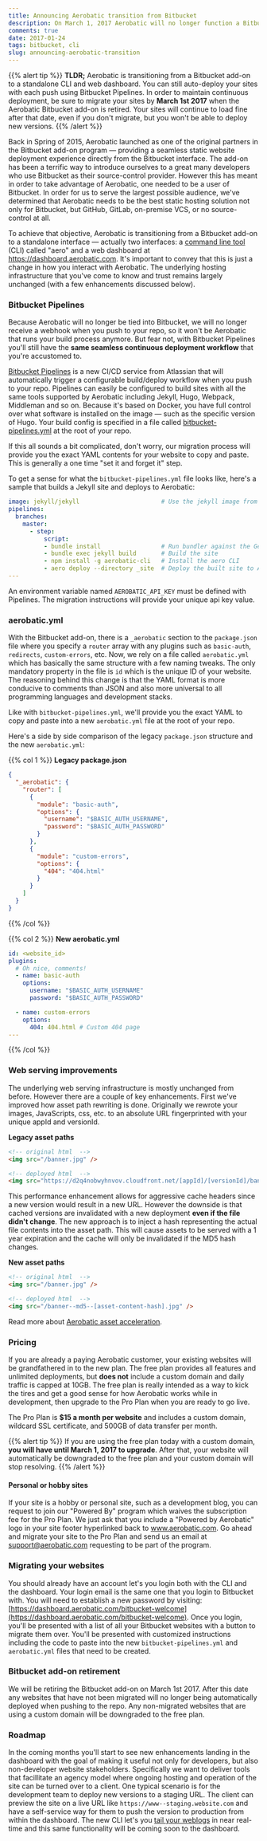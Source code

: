 ```yaml
---
title: Announcing Aerobatic transition from Bitbucket
description: On March 1, 2017 Aerobatic will no longer function a Bitbucket add-on.
comments: true
date: 2017-01-24
tags: bitbucket, cli
slug: announcing-aerobatic-transition
---
```


{{% alert tip %}}
**TLDR;** Aerobatic is transitioning from a Bitbucket add-on to a standalone CLI and web dashboard. You can still auto-deploy your sites with each push using Bitbucket Pipelines. In order to maintain continuous deployment, be sure to migrate your sites by **March 1st 2017** when the Aerobatic Bitbucket add-on is retired. Your sites will continue to load fine after that date, even if you don't migrate, but you won't be able to deploy new versions.
{{% /alert %}}

Back in Spring of 2015, Aerobatic launched as one of the original partners in the Bitbucket add-on program &mdash; providing a seamless static website deployment experience directly from the Bitbucket interface. The add-on has been a terrific way to introduce ourselves to a great many developers who use Bitbucket as their source-control provider. However this has meant in order to take advantage of Aerobatic, one needed to be a user of Bitbucket. In order for us to serve the largest possible audience, we've determined that Aerobatic needs to be the best static hosting solution not only for Bitbucket, but GitHub, GitLab, on-premise VCS, or no source-control at all.

To achieve that objective, Aerobatic is transitioning from a Bitbucket add-on to a standalone interface &mdash; actually two interfaces: a [command line tool](/docs/cli) (CLI) called "aero" and a web dashboard at https://dashboard.aerobatic.com. It's important to convey that this is just a change in how you interact with Aerobatic. The underlying hosting infrastructure that you've come to know and trust remains largely unchanged (with a few enhancements discussed below).

### Bitbucket Pipelines

Because Aerobatic will no longer be tied into Bitbucket, we will no longer receive a webhook when you push to your repo, so it won't be Aerobatic that runs your build process anymore. But fear not, with Bitbucket Pipelines you'll still have the **same seamless continuous deployment workflow** that you're accustomed to.

[Bitbucket Pipelines](https://bitbucket.org/product/features/pipelines) is a new CI/CD service from Atlassian that will automatically trigger a configurable build/deploy workflow when you push to your repo. Pipelines can easily be configured to build sites with all the same tools supported by Aerobatic including Jekyll, Hugo, Webpack, Middleman and so on. Because it's based on Docker, you have full control over what software is installed on the image &mdash; such as the specific version of Hugo. Your build config is specified in a file called [bitbucket-pipelines.yml](https://confluence.atlassian.com/bitbucket/configure-bitbucket-pipelines-yml-792298910.html) at the root of your repo.

If this all sounds a bit complicated, don't worry, our migration process will provide you the exact YAML contents for your website to copy and paste. This is generally a one time "set it and forget it" step.

To get a sense for what the `bitbucket-pipelines.yml` file looks like, here's a sample that builds a Jekyll site and deploys to Aerobatic:

~~~yaml
image: jekyll/jekyll                       # Use the jekyll image from Dockerhub
pipelines:
  branches:
    master:
      - step:
          script:
          - bundle install                 # Run bundler against the Gemfile
          - bundle exec jekyll build       # Build the site
          - npm install -g aerobatic-cli   # Install the aero CLI
          - aero deploy --directory _site  # Deploy the built site to Aerobatic
---
~~~

An environment variable named `AEROBATIC_API_KEY` must be defined with Pipelines. The migration instructions will provide your unique api key value.

### aerobatic.yml

With the Bitbucket add-on, there is a `_aerobatic` section to the `package.json` file where you specify a `router` array with any plugins such as `basic-auth`, `redirects`, `custom-errors`, etc. Now, we rely on a file called `aerobatic.yml` which has basically the same structure with a few naming tweaks. The only mandatory property in the file is `id` which is the unique ID of your website. The reasoning behind this change is that the YAML format is more conducive to comments than JSON and also more universal to all programming languages and development stacks.

Like with `bitbucket-pipelines.yml`, we'll provide you the exact YAML to copy and paste into a new `aerobatic.yml` file at the root of your repo.

Here's a side by side comparison of the legacy `package.json` structure and the new `aerobatic.yml`:

{{% col 1 %}}
**Legacy package.json**
~~~json
{
  "_aerobatic": {
    "router": [
      {
        "module": "basic-auth",
        "options": {
          "username": "$BASIC_AUTH_USERNAME",
          "password": "$BASIC_AUTH_PASSWORD"
        }
      },
      {
        "module": "custom-errors",
        "options": {
          "404": "404.html"
        }
      }
    ]
  }
}
~~~
{{% /col %}}

{{% col 2 %}}
**New aerobatic.yml**
~~~yaml
id: <website_id>
plugins:
  # Oh nice, comments!
  - name: basic-auth
    options:
      username: "$BASIC_AUTH_USERNAME"
      password: "$BASIC_AUTH_PASSWORD"

  - name: custom-errors
    options:
      404: 404.html # Custom 404 page
---
~~~
{{% /col %}}

### Web serving improvements

The underlying web serving infrastructure is mostly unchanged from before. However there are a couple of key enhancements. First we've improved how asset path rewriting is done. Originally we rewrote your images, JavaScripts, css, etc. to an absolute URL fingerprinted with your unique appId and versionId.

**Legacy asset paths**
~~~html
<!-- original html  -->
<img src="/banner.jpg" />

<!-- deployed html  -->
<img src="https://d2q4nobwyhnvov.cloudfront.net/[appId]/[versionId]/banner.jpg" />
~~~

This performance enhancement allows for aggressive cache headers since a new version would result in a new URL. However the downside is that cached versions are invalidated with a new deployment __even if the file didn't change__. The new approach is to inject a hash representing the actual file contents into the asset path. This will cause assets to be served with a 1 year expiration and the cache will only be invalidated if the MD5 hash changes.

**New asset paths**
~~~html
<!-- original html  -->
<img src="/banner.jpg" />

<!-- deployed html  -->
<img src="/banner--md5--[asset-content-hash].jpg" />
~~~

Read more about [Aerobatic asset acceleration](http://localhost:1313/docs/static-serving/#asset-acceleration).

### Pricing

If you are already a paying Aerobatic customer, your existing websites will be grandfathered in to the new plan. The free plan provides all features and unlimited deployments, but **does not** include a custom domain and daily traffic is capped at 10GB. The free plan is really intended as a way to kick the tires and get a good sense for how Aerobatic works while in development, then upgrade to the Pro Plan when you are ready to go live.

The Pro Plan is **$15 a month per website** and includes a custom domain, wildcard SSL certificate, and 500GB of data transfer per month.

{{% alert tip %}}
If you are using the free plan today with a custom domain, **you will have until March 1, 2017 to upgrade**. After that, your website will automatically be downgraded to the free plan and your custom domain will stop resolving.
{{% /alert %}}

#### Personal or hobby sites

If your site is a hobby or personal site, such as a development blog, you can request to join our "Powered By" program which waives the subscription fee for the Pro Plan. We just ask that you include a "Powered by Aerobatic" logo in your site footer hyperlinked back to www.aerobatic.com. Go ahead and migrate your site to the Pro Plan and send us an email at [support@aerobatic.com](mailto:support@aeroatic.com) requesting to be part of the program.

### Migrating your websites

You should already have an account let's you login both with the CLI and the dashboard. Your login email is the same one that you login to Bitbucket with. You will need to establish a new password by visiting: [https://dashboard.aerobatic.com/bitbucket-welcome](https://dashboard.aerobatic.com/bitbucket-welcome). Once you login, you'll be presented with a list of all your Bitbucket websites with a button to migrate them over. You'll be presented with customized instructions including the code to paste into the new `bitbucket-pipelines.yml` and `aerobatic.yml` files that need to be created.

### Bitbucket add-on retirement

We will be retiring the Bitbucket add-on on March 1st 2017. After this date any websites that have not been migrated will no longer being automatically deployed when pushing to the repo. Any non-migrated websites that are using a custom domain will be downgraded to the free plan.

### Roadmap

In the coming months you'll start to see new enhancements landing in the dashboard with the goal of making it useful not only for developers, but also non-developer website stakeholders. Specifically we want to deliver tools that facillitate an agency model where ongoing hosting and operation of the site can be turned over to a client. One typical scenario is for the development team to deploy new versions to a staging URL. The client can preview the site on a live URL like `https://www--staging.website.com` and have a self-service way for them to push the version to production from within the dashboard. The new CLI let's you [tail your weblogs](/docs/cli#logs) in near real-time and this same functionality will be coming soon to the dashboard.
